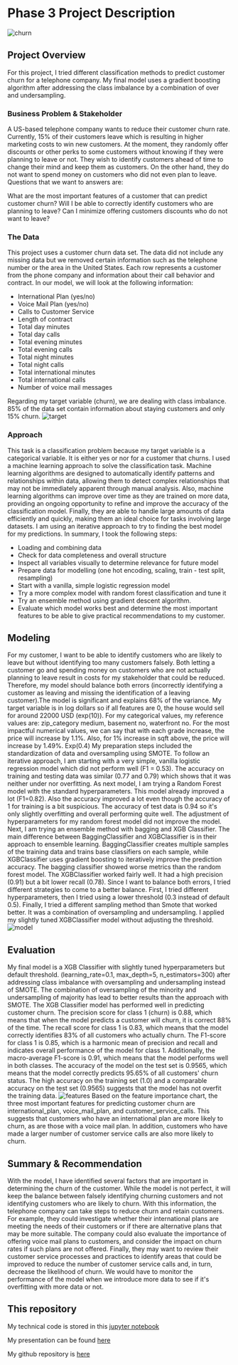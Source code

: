 
# Phase 3 Project Description
![churn](https://github.com/Julez89/dsc-phase-3-project-v2-3/blob/main/images/churn.png)

## Project Overview

For this project, I tried different classification methods to predict customer churn for a telephone company. 
My final model uses a gradient boosting algorithm after addressing the class imbalance by a combination of over and undersampling.

### Business Problem & Stakeholder

A US-based telephone company wants to reduce their customer churn rate. Currently, 15% of their customers leave which is resulting in higher marketing costs to win new customers. At the moment, they randomly offer discounts or other perks to some customers without knowing if they were planning to leave or not. They wish to identify customers ahead of time to change their mind and keep them as customers. On the other hand, they do not want to spend money on customers who did not even plan to leave. Questions that we want to answers are:

What are the most important features of a customer that can predict customer churn?
Will I be able to correctly identify customers who are planning to leave?
Can I minimize offering customers discounts who do not want to leave?

### The Data

This project uses a customer churn data set. The data did not include any missing data but we removed certain information such as the telephone number or the area in the United States. Each row represents a customer from the phone company and information about their call behavior and contract. In our model, we will look at the following information:

* International Plan (yes/no)
* Voice Mail Plan (yes/no)
* Calls to Customer Service
* Length of contract
* Total day minutes
* Total day calls
* Total evening minutes
* Total evening calls
* Total night minutes
* Total night calls
* Total international minutes
* Total international calls
* Number of voice mail messages

Regarding my target variable (churn), we are dealing with class imbalance. 85% of the data set contain information about staying customers and only 15% churn. 
![target](https://github.com/Julez89/dsc-phase-3-project-v2-3/blob/main/images/target_var.png)

### Approach

This task is a classification problem because my target variable is a categorical variable. It is either yes or nor for a customer that churns.
I used a machine learning approach to solve the classification task. Machine learning algorithms are designed to automatically identify patterns and relationships within data, allowing them to detect complex relationships that may not be immediately apparent through manual analysis. Also, machine learning algorithms can improve over time as they are trained on more data, providing an ongoing opportunity to refine and improve the accuracy of the classification model. Finally, they are able to handle large amounts of data efficiently and quickly, making them an ideal choice for tasks involving large datasets. 
I am using an iterative approach to try to finding the best model for my predictions.
In summary, I took the following steps:
- Loading and combining data
- Check for data completeness and overall structure
- Inspect all variables visually to determine relevance for future model
- Prepare data for modelling (one hot encoding, scaling, train - test split, resampling)
- Start with a vanilla, simple logistic regression model
- Try a more complex model with random forest classification and tune it
- Try an ensemble method using gradient descent algorithm.
- Evaluate which model works best and determine the most important features to be able to give practical recommendations to my customer.

## Modeling

For my customer, I want to be able to identify customers who are likely to leave but without identifying too many customers falsely. Both letting a customer go and spending money on customers who are not actually planning to leave result in costs for my stakeholder that could be reduced. Therefore, my model should balance both errors (incorrectly identifying a customer as leaving and missing the identification of a leaving customer).The model is significant and explains 68% of the variance. My target variable is in log dollars so if all features are 0, the house would sell for around 22000 USD (exp(10)). For my categorical values, my reference values are: zip_category medium, basement no, waterfront no. For the most impactful numerical values, we can say that with each grade increase, the price will increase by 1.1%. Also, for 1% increase in sqft above, the price will increase by 1.49%. Exp(0.4)
My preparation steps included the standardization of data and oversampling using SMOTE. 
To follow an iterative approach, I am starting with a very simple, vanilla logistic regression model which did not perform well (F1 = 0.53). The accuracy on training and testing data was similar (0.77 and 0.79) which shows that it was neither under nor overfitting. 
As next model, I am trying a Random Forest model with the standard hyperparameters. This model already improved a lot (F1=0.82). Also the accuracy improved a lot even though the accuracy of 1 for training is a bit suspicious. The accuracy of test data is 0.94 so it's only slightly overfitting and overall performing quite well. The adjustment of hyperparameters for my random forest model did not improve the model.
Next, I am trying an ensemble method with bagging and XGB Classifier. The main difference between BaggingClassifier and XGBClassifier is in their approach to ensemble learning. BaggingClassifier creates multiple samples of the training data and trains base classifiers on each sample, while XGBClassifier uses gradient boosting to iteratively improve the prediction accuracy.
The bagging classifier showed worse metrics than the random forest model. The XGBClassifier worked fairly well. It had a high precision (0.91) but a bit lower recall (0.78). Since I want to balance both errors, I tried different strategies to come to a better balance. First, I tried different hyperparameters, then I tried using a lower threshold (0.3 instead of default 0.5). Finally, I tried a different sampling method than Smote that worked better. It was a combination of oversampling and undersampling. I applied my slightly tuned XGBClassifier model without adjusting the threshold.
![model](https://github.com/Julez89/dsc-phase-3-project-v2-3/blob/main/images/models.png)

## Evaluation

My final model is a XGB Classifier with slightly tuned hyperparameters but default threshold. (learning_rate=0.1, max_depth=5, n_estimators=300) after addressing class imbalance with oversampling and undersampling instead of SMOTE. 
The combination of oversampling of the minority and undersampling of majority has lead to better results than the approach with SMOTE. The XGB Classifier model has performed well in predicting customer churn. The precision score for class 1 (churn) is 0.88, which means that when the model predicts a customer will churn, it is correct 88% of the time. The recall score for class 1 is 0.83, which means that the model correctly identifies 83% of all customers who actually churn. The F1-score for class 1 is 0.85, which is a harmonic mean of precision and recall and indicates overall performance of the model for class 1. Additionally, the macro-average F1-score is 0.91, which means that the model performs well in both classes. The accuracy of the model on the test set is 0.9565, which means that the model correctly predicts 95.65% of all customers' churn status. The high accuracy on the training set (1.0) and a comparable accuracy on the test set (0.9565) suggests that the model has not overfit the training data. 
![features](https://github.com/Julez89/dsc-phase-3-project-v2-3/blob/main/images/features.png)
Based on the feature importance chart, the three most important features for predicting customer churn are international_plan, voice_mail_plan, and customer_service_calls. This suggests that customers who have an international plan are more likely to churn, as are those with a voice mail plan. In addition, customers who have made a larger number of customer service calls are also more likely to churn.

## Summary & Recommendation

With the model, I have identified several factors that are important in determining the churn of the customer. While the model is not perfect, it will keep the balance between falsely identifying churning customers and not identifying customers who are likely to churn. With this information, the telephone company can take steps to reduce churn and retain customers. For example, they could investigate whether their international plans are meeting the needs of their customers or if there are alternative plans that may be more suitable. The company could also evaluate the importance of offering voice mail plans to customers, and consider the impact on churn rates if such plans are not offered. Finally, they may want to review their customer service processes and practices to identify areas that could be improved to reduce the number of customer service calls and, in turn, decrease the likelihood of churn.
We would have to monitor the performance of the model when we introduce more data to see if it's overfitting with more data or not. 

## This repository
My technical code is stored in this [jupyter notebook](https://github.com/Julez89/dsc-phase-2-project-v2-5/blob/main/Deliverables/notebook.pdf)

My presentation can be found [here](https://github.com/Julez89/dsc-phase-2-project-v2-5/blob/main/Deliverables/presentation.pdf)

My github repository is [here](https://github.com/Julez89/dsc-phase-2-project-v2-5/blob/main/Deliverables/github.pdf)
